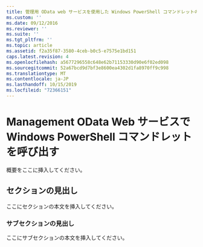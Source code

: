 ```yaml
---
title: 管理用 OData web サービスを使用した Windows PowerShell コマンドレットの呼び出し |Microsoft Docs
ms.custom: ''
ms.date: 09/12/2016
ms.reviewer: ''
ms.suite: ''
ms.tgt_pltfrm: ''
ms.topic: article
ms.assetid: f2a35f87-3580-4ceb-b0c5-e7575e1bd151
caps.latest.revision: 4
ms.openlocfilehash: a5677296558c648e62b71153330d90e6f02ed098
ms.sourcegitcommit: 52a67bcd9d7bf3e8600ea4302d1fa8970ff9c998
ms.translationtype: MT
ms.contentlocale: ja-JP
ms.lasthandoff: 10/15/2019
ms.locfileid: "72366151"
---
```

# <a name="invoking-windows-powershell-cmdlets-with-management-odata-web-services"></a>Management OData Web サービスで Windows PowerShell コマンドレットを呼び出す

概要をここに挿入してください。

## <a name="section-heading"></a>セクションの見出し

ここにセクションの本文を挿入してください。

### <a name="subsection-heading"></a>サブセクションの見出し

ここにサブセクションの本文を挿入してください。